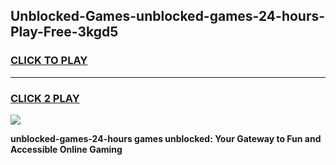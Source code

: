 
## Unblocked-Games-unblocked-games-24-hours-Play-Free-3kgd5
<h3>
<a href="https://premium76.site?title=unblocked-games-24-hours&ref=21A">CLICK TO PLAY</a></h3>
<hr>

<h3>
<a href="https://premium76.site?title=unblocked-games-24-hours&ref=21A">CLICK 2 PLAY</a>
  
</h3>

<a href="https://premium76.site?title=unblocked-games-24-hours&ref=21A"><img src="https://clearcache.store/games.png"></a>


**unblocked-games-24-hours games unblocked: Your Gateway to Fun and Accessible Online Gaming**
